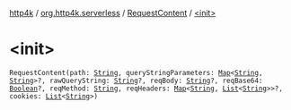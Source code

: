 [http4k](../../index.md) / [org.http4k.serverless](../index.md) / [RequestContent](index.md) / [&lt;init&gt;](./-init-.md)

# &lt;init&gt;

`RequestContent(path: `[`String`](https://kotlinlang.org/api/latest/jvm/stdlib/kotlin/-string/index.html)`, queryStringParameters: `[`Map`](https://kotlinlang.org/api/latest/jvm/stdlib/kotlin.collections/-map/index.html)`<`[`String`](https://kotlinlang.org/api/latest/jvm/stdlib/kotlin/-string/index.html)`, `[`String`](https://kotlinlang.org/api/latest/jvm/stdlib/kotlin/-string/index.html)`>?, rawQueryString: `[`String`](https://kotlinlang.org/api/latest/jvm/stdlib/kotlin/-string/index.html)`?, reqBody: `[`String`](https://kotlinlang.org/api/latest/jvm/stdlib/kotlin/-string/index.html)`?, reqBase64: `[`Boolean`](https://kotlinlang.org/api/latest/jvm/stdlib/kotlin/-boolean/index.html)`?, reqMethod: `[`String`](https://kotlinlang.org/api/latest/jvm/stdlib/kotlin/-string/index.html)`, reqHeaders: `[`Map`](https://kotlinlang.org/api/latest/jvm/stdlib/kotlin.collections/-map/index.html)`<`[`String`](https://kotlinlang.org/api/latest/jvm/stdlib/kotlin/-string/index.html)`, `[`List`](https://kotlinlang.org/api/latest/jvm/stdlib/kotlin.collections/-list/index.html)`<`[`String`](https://kotlinlang.org/api/latest/jvm/stdlib/kotlin/-string/index.html)`>>?, cookies: `[`List`](https://kotlinlang.org/api/latest/jvm/stdlib/kotlin.collections/-list/index.html)`<`[`String`](https://kotlinlang.org/api/latest/jvm/stdlib/kotlin/-string/index.html)`>)`